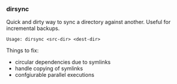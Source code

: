 ### dirsync

Quick and dirty way to sync a directory against another. Useful for incremental backups.

```
Usage: dirsync <src-dir> <dest-dir>
```

Things to fix:

+ circular dependencies due to symlinks
+ handle copying of symlinks
+ confgiurable parallel executions